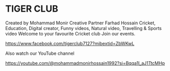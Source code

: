 # TIGER CLUB 
Created by Mohammad Monir
Creative Partner Farhad Hossain
Cricket, Education, Digital creator, Funny videos, Natural video, Travelling & Sports video
Welcome to your favourite Cricket club 
Join our events.

https://www.facebook.com/tigerclub7127?mibextid=ZbWKwL

Also watch our YouTube channel 

https://youtube.com/@mohammadmonirhossain1992?si=Bqqa1l_aJ1TtcMHp
